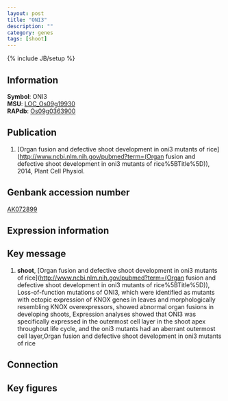 ```yaml
---
layout: post
title: "ONI3"
description: ""
category: genes
tags: [shoot]
---
```

{% include JB/setup %}

## Information
__Symbol__: ONI3  
__MSU__: [LOC_Os09g19930](http://rice.plantbiology.msu.edu/cgi-bin/ORF_infopage.cgi?orf=LOC_Os09g19930)  
__RAPdb__: [Os09g0363900](http://rapdb.dna.affrc.go.jp/viewer/gbrowse_details/irgsp1?name=Os09g0363900)  

## Publication
1. [Organ fusion and defective shoot development in oni3 mutants of rice](http://www.ncbi.nlm.nih.gov/pubmed?term=(Organ fusion and defective shoot development in oni3 mutants of rice%5BTitle%5D)), 2014, Plant Cell Physiol.

## Genbank accession number
[AK072899](http://www.ncbi.nlm.nih.gov/nuccore/AK072899)

## Expression information

## Key message
1. __shoot__, [Organ fusion and defective shoot development in oni3 mutants of rice](http://www.ncbi.nlm.nih.gov/pubmed?term=(Organ fusion and defective shoot development in oni3 mutants of rice%5BTitle%5D)),  Loss-of-function mutations of ONI3, which were identified as mutants with ectopic expression of KNOX genes in leaves and morphologically resembling KNOX overexpressors, showed abnormal organ fusions in developing shoots, Expression analyses showed that ONI3 was specifically expressed in the outermost cell layer in the shoot apex throughout life cycle, and the oni3 mutants had an aberrant outermost cell layer,Organ fusion and defective shoot development in oni3 mutants of rice

## Connection

## Key figures


